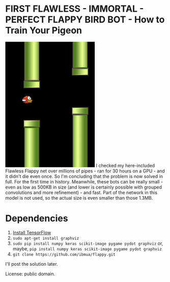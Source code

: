 #	FIRST FLAWLESS - IMMORTAL - PERFECT FLAPPY BIRD BOT - How to Train Your Pigeon
![](flappy.png)
I checked my here-included Flawless Flappy net over millions of pipes - ran for 30 hours on a GPU - and it didn't die even once. So I'm concluding that the problem is now solved in full. For the first time in history. Meanwhile, these bots can be really small - even as low as 500KB in size (and lower is certainly possible with grouped convolutions and more refinement) - and fast. Part of the network in this model is not used, so the actual size is even smaller than those 1.3MB.

#	Dependencies
1.	[Install TensorFlow](https://www.tensorflow.org/install/)
2.	`sudo apt-get install graphviz`
3.	`sudo pip install numpy keras scikit-image pygame pydot graphviz` or, maybe, `pip install numpy keras scikit-image pygame pydot graphviz`
5.	`git clone https://github.com/ibmua/flappy.git`

I'll post the solution later.

License: public domain.
